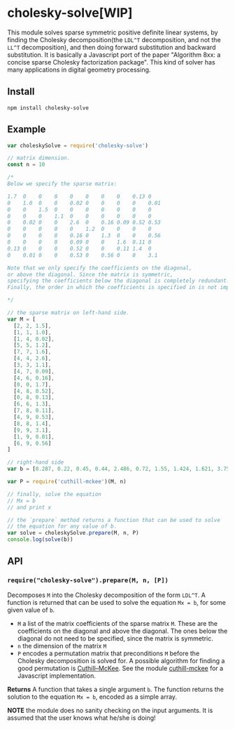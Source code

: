 # cholesky-solve[WIP]

This module solves sparse symmetric positive definite linear systems,
by finding the Cholesky decomposition(the `LDL^T` decomposition, and not
the `LL^T` decomposition), and then doing forward substitution and
backward substitution. It is basically a Javascript port of the paper
"Algorithm 8xx: a concise sparse Cholesky factorization package". This
kind of solver has many applications in digital geometry processing.

## Install

    npm install cholesky-solve

## Example

```javascript
var choleskySolve = require('cholesky-solve')

// matrix dimension.
const n = 10

/*
Below we specify the sparse matrix:

1.7  0    0    0    0    0    0    0    0.13 0
0    1.0  0    0    0.02 0    0    0    0    0.01
0    0    1.5  0    0    0    0    0    0    0
0    0    0    1.1  0    0    0    0    0    0
0    0.02 0    0    2.6  0    0.16 0.09 0.52 0.53
0    0    0    0    0    1.2  0    0    0    0
0    0    0    0    0.16 0    1.3  0    0    0.56
0    0    0    0    0.09 0    0    1.6  0.11 0
0.13 0    0    0    0.52 0    0    0.11 1.4  0
0    0.01 0    0    0.53 0    0.56 0    0    3.1

Note that we only specify the coefficients on the diagonal, 
or above the diagonal. Since the matrix is symmetric,
specifying the coefficients below the diagonal is completely redundant. 
Finally, the order in which the coefficients is specified in is not important.

*/

// the sparse matrix on left-hand side.
var M = [
  [2, 2, 1.5],
  [1, 1, 1.0],
  [1, 4, 0.02],
  [5, 5, 1.2],
  [7, 7, 1.6],
  [4, 4, 2.6],
  [3, 3, 1.1],
  [4, 7, 0.09],
  [4, 6, 0.16],
  [0, 0, 1.7],
  [4, 8, 0.52],
  [0, 8, 0.13],
  [6, 6, 1.3],
  [7, 8, 0.11],
  [4, 9, 0.53],
  [8, 8, 1.4],
  [9, 9, 3.1],
  [1, 9, 0.01],
  [6, 9, 0.56]
]

// right-hand side
var b = [0.287, 0.22, 0.45, 0.44, 2.486, 0.72, 1.55, 1.424, 1.621, 3.759]

var P = require('cuthill-mckee')(M, n)

// finally, solve the equation
// Mx = b
// and print x

// the `prepare` method returns a function that can be used to solve
// the equation for any value of b.
var solve = choleskySolve.prepare(M, n, P)
console.log(solve(b))
```

## API

### `require("cholesky-solve").prepare(M, n, [P])`

Decomposes `M` into the Cholesky decomposition of the form `LDL^T`. A
function is returned that can be used to solve the equation `Mx = b`,
for some given value of `b`.

* `M` a list of the matrix coefficients of the sparse matrix `M`. These are
the coefficients on the diagonal and above the diagonal. The ones below the
diagonal do not need to be specified, since the matrix is symmetric. 
* `n` the dimension of the matrix `M`
* `P` encodes a permutation matrix that preconditions `M` before the Cholesky decomposition is solved for. A possible algorithm for finding a good permutation is
[Cuthill–McKee](https://en.wikipedia.org/wiki/Cuthill%E2%80%93McKee_algorithm). See
the module [cuthill-mckee](https://github.com/mikolalysenko/cuthill-mckee) for a
Javascript implementation.

**Returns** A function that takes a single argument `b`. The function
  returns the solution to the equation `Mx = b`, encoded as a simple array.
  
**NOTE** the module does no sanity checking on the input arguments. It is assumed that the user knows what he/she is doing!
